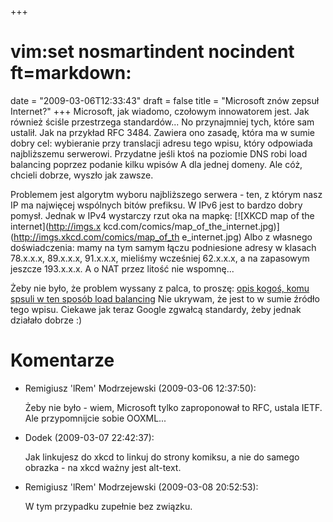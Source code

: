 +++
# vim:set nosmartindent nocindent ft=markdown:
date = "2009-03-06T12:33:43"
draft = false
title = "Microsoft znów zepsuł Internet?"
+++
Microsoft, jak wiadomo, czołowym innowatorem jest. Jak również ściśle
przestrzega standardów... No przynajmniej tych, które sam ustalił. Jak na
przykład RFC 3484. Zawiera ono zasadę, która ma w sumie dobry cel: wybieranie
przy translacji adresu tego wpisu, który odpowiada najbliższemu serwerowi.
Przydatne jeśli ktoś na poziomie DNS robi load balancing poprzez podanie kilku
wpisów A dla jednej domeny. Ale cóż, chcieli dobrze, wyszło jak zawsze.

Problemem jest algorytm wyboru najbliższego serwera - ten, z którym nasz IP ma
najwięcej wspólnych bitów prefiksu. W IPv6 jest to bardzo dobry pomysł. Jednak
w IPv4 wystarczy rzut oka na mapkę: [![XKCD map of the internet](http://imgs.x
kcd.com/comics/map_of_the_internet.jpg)](http://imgs.xkcd.com/comics/map_of_th
e_internet.jpg) Albo z własnego doświadczenia: mamy na tym samym łączu
podniesione adresy w klasach 78.x.x.x, 89.x.x.x, 91.x.x.x, mieliśmy wcześniej
62.x.x.x, a na zapasowym jeszcze 193.x.x.x. A o NAT przez litość nie
wspomnę...

Żeby nie było, że problem wyssany z palca, to proszę: [opis kogoś, komu spsuli
w ten sposób load
balancing](http://drplokta.livejournal.com/109267.html?thread=597203) Nie
ukrywam, że jest to w sumie źródło tego wpisu. Ciekawe jak teraz Google
zgwałcą standardy, żeby jednak działało dobrze :)

# Komentarze

* Remigiusz 'lRem' Modrzejewski (2009-03-06 12:37:50): <p>Żeby nie było - wiem,
  Microsoft tylko zaproponował to RFC, ustala IETF. Ale przypomnijcie sobie
  OOXML...</p>
* Dodek (2009-03-07 22:42:37): <p>Jak linkujesz do xkcd to linkuj do strony
  komiksu, a nie do samego obrazka - na xkcd ważny jest alt-text.</p>
* Remigiusz 'lRem' Modrzejewski (2009-03-08 20:52:53): <p>W tym przypadku
  zupełnie bez związku.</p>
